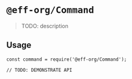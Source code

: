 # `@eff-org/Command`

> TODO: description

## Usage

```
const command = require('@eff-org/Command');

// TODO: DEMONSTRATE API
```
